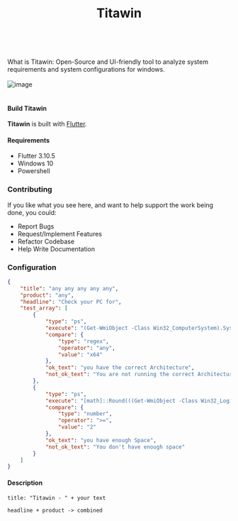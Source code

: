 <h1 align="center">
<br />Titawin
</h1>
<br>
<br>
<br>


What is Titawin: Open-Source and UI-friendly tool to analyze system requirements and system configurations for windows.
<br />
<br />
![image](https://github.com/Hardenberg/titawin/assets/15233775/f633d91c-12f7-47a4-9249-e45db58a1024)
<br />
<br />

#### Build Titawin 
**Titawin** is built with <a href="https://flutter.dev/">Flutter</a>.

#### Requirements
- Flutter 3.10.5
- Windows 10
- Powershell 

### Contributing
If you like what you see here, and want to help support the work being done, you could:
+ Report Bugs
+ Request/Implement Features
+ Refactor Codebase
+ Help Write Documentation

### Configuration 

```JSON
{
    "title": "any any any any any",
    "product": "any",
    "headline": "Check your PC for",
    "test_array": [
        {
            "type": "ps",
            "execute": "(Get-WmiObject -Class Win32_ComputerSystem).SystemType",
            "compare": {
                "type": "regex",
                "operator": "any",
                "value": "x64"
            },
            "ok_text": "you have the correct Architecture",
            "not_ok_text": "You are not running the correct Architecture"
        },
        {
            "type": "ps",
            "execute": "[math]::Round(((Get-WmiObject -Class Win32_LogicalDisk -Filter \"DeviceID='C:'\").FreeSpace / 1GB), 0)",
            "compare": {
                "type": "number",
                "operator": ">=",
                "value": "2"
            },
            "ok_text": "you have enough Space",
            "not_ok_text": "You don't have enough space"
        }
    ]
}
```
#### Description
```
title: "Titawin - " + your text

headline + product -> combined
```
